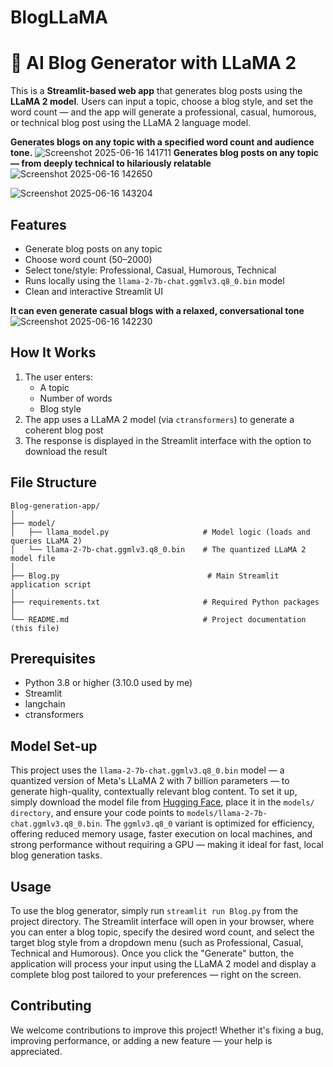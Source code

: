 # BlogLLaMA
# 📝 AI Blog Generator with LLaMA 2

This is a **Streamlit-based web app** that generates blog posts using the **LLaMA 2 model**. Users can input a topic, choose a blog style, and set the word count — and the app will generate a professional, casual, humorous, or technical blog post using the LLaMA 2 language model.

 **Generates blogs on any topic with a specified word count and audience tone.**
![Screenshot 2025-06-16 141711](https://github.com/user-attachments/assets/0c08753c-469a-41c0-bcdb-504d52ba58f5)
 **Generates blog posts on any topic — from deeply technical to hilariously relatable**
![Screenshot 2025-06-16 142650](https://github.com/user-attachments/assets/07dc13ae-6c77-4c1d-83f9-cd8a6111b6b5)

![Screenshot 2025-06-16 143204](https://github.com/user-attachments/assets/9050d6a2-fca1-4d71-9147-9b6e7140060b)

## Features
- Generate blog posts on any topic
- Choose word count (50–2000)
- Select tone/style: Professional, Casual, Humorous, Technical
- Runs locally using the `llama-2-7b-chat.ggmlv3.q8_0.bin` model
- Clean and interactive Streamlit UI
  
**It can even generate casual blogs with a relaxed, conversational tone**
  ![Screenshot 2025-06-16 142230](https://github.com/user-attachments/assets/3bf9d80b-f4aa-4327-942e-498e19f3c371)

##  How It Works
1. The user enters:
   - A topic
   - Number of words
   - Blog style
2. The app uses a LLaMA 2 model (via `ctransformers`) to generate a coherent blog post
3. The response is displayed in the Streamlit interface with the option to download the result

##  File Structure
```
Blog-generation-app/
│
├── model/
│   ├── llama_model.py                     # Model logic (loads and queries LLaMA 2)
│   └── llama-2-7b-chat.ggmlv3.q8_0.bin    # The quantized LLaMA 2 model file
│
├── Blog.py                                 # Main Streamlit application script
│
├── requirements.txt                       # Required Python packages
│
└── README.md                              # Project documentation (this file)
```
## Prerequisites
- Python 3.8 or higher (3.10.0 used by me)
- Streamlit
- langchain
- ctransformers
  
## Model Set-up
This project uses the `llama-2-7b-chat.ggmlv3.q8_0.bin` model — a quantized version of Meta's LLaMA 2 with 7 billion parameters — to generate high-quality, contextually relevant blog content. To set it up, simply download the model file from [Hugging Face](https://huggingface.co/TheBloke/Llama-2-7B-Chat-GGML/tree/main), place it in the `models/ directory`, and ensure your code points to `models/llama-2-7b-chat.ggmlv3.q8_0.bin`. The `ggmlv3.q8_0` variant is optimized for efficiency, offering reduced memory usage, faster execution on local machines, and strong performance without requiring a GPU — making it ideal for fast, local blog generation tasks.


## Usage
To use the blog generator, simply run `streamlit run Blog.py` from the project directory. The Streamlit interface will open in your browser, where you can enter a blog topic, specify the desired word count, and select the target blog style from a dropdown menu (such as Professional, Casual, Technical and Humorous). Once you click the "Generate" button, the application will process your input using the LLaMA 2 model and display a complete blog post tailored to your preferences — right on the screen.

## Contributing
We welcome contributions to improve this project! Whether it's fixing a bug, improving performance, or adding a new feature — your help is appreciated.

